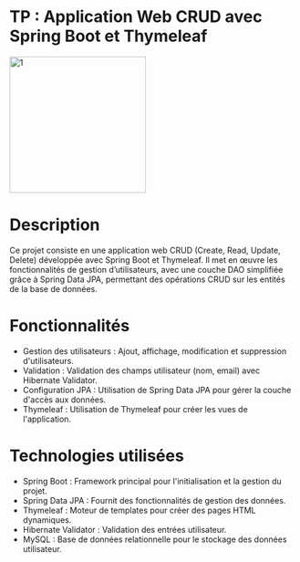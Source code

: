 # TP : Application Web CRUD avec Spring Boot et Thymeleaf

<img width="239" alt="1" src="https://github.com/user-attachments/assets/206596bb-4428-403f-9c20-6cdbaaae6790">

# Description

Ce projet consiste en une application web CRUD (Create, Read, Update, Delete) développée avec Spring Boot et Thymeleaf. Il met en œuvre les fonctionnalités de gestion d’utilisateurs, avec une couche DAO simplifiée grâce à Spring Data JPA, permettant des opérations CRUD sur les entités de la base de données.

# Fonctionnalités

- Gestion des utilisateurs : Ajout, affichage, modification et suppression d'utilisateurs.
- Validation : Validation des champs utilisateur (nom, email) avec Hibernate Validator.
- Configuration JPA : Utilisation de Spring Data JPA pour gérer la couche d'accès aux données.
- Thymeleaf : Utilisation de Thymeleaf pour créer les vues de l'application.

# Technologies utilisées

- Spring Boot : Framework principal pour l'initialisation et la gestion du projet.
- Spring Data JPA : Fournit des fonctionnalités de gestion des données.
- Thymeleaf : Moteur de templates pour créer des pages HTML dynamiques.
- Hibernate Validator : Validation des entrées utilisateur.
- MySQL : Base de données relationnelle pour le stockage des données utilisateur.
